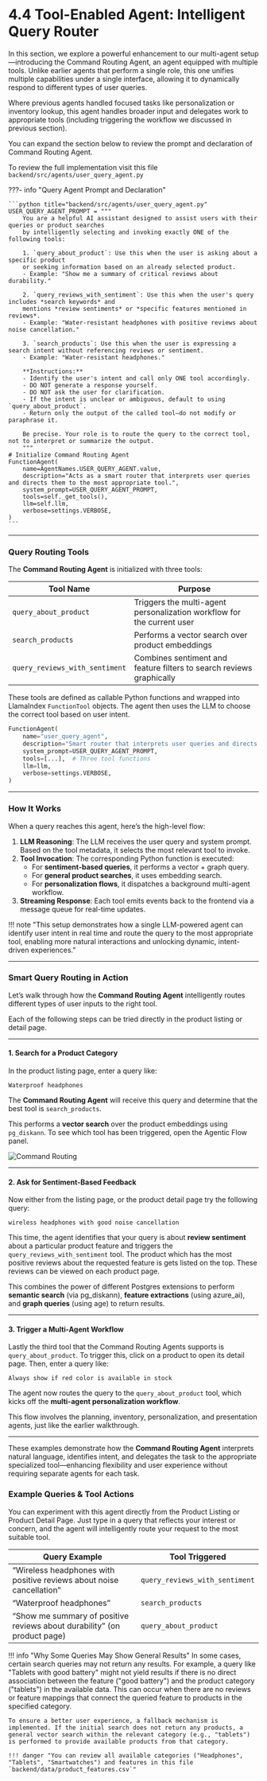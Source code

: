 # 4.4 Tool-Enabled Agent: Intelligent Query Router

In this section, we explore a powerful enhancement to our multi-agent setup—introducing the Command Routing Agent, an agent equipped with multiple tools. Unlike earlier agents that perform a single role, this one unifies multiple capabilities under a single interface, allowing it to dynamically respond to different types of user queries.

Where previous agents handled focused tasks like personalization or inventory lookup, this agent handles broader input and delegates work to appropriate tools (including triggering the workflow we discussed in previous section).

You can expand the section below to review the prompt and declaration of Command Routing Agent. 

To review the full implementation visit this file `backend/src/agents/user_query_agent.py`

???- info "Query Agent Prompt and Declaration"

    ```python title="backend/src/agents/user_query_agent.py"
    USER_QUERY_AGENT_PROMPT = """
        You are a helpful AI assistant designed to assist users with their queries or product searches
        by intelligently selecting and invoking exactly ONE of the following tools:

        1. `query_about_product`: Use this when the user is asking about a specific product
        or seeking information based on an already selected product.
        - Example: "Show me a summary of critical reviews about durability."

        2. `query_reviews_with_sentiment`: Use this when the user's query includes *search keywords* and
        mentions *review sentiments* or *specific features mentioned in reviews*.
        - Example: "Water-resistant headphones with positive reviews about noise cancellation."

        3. `search_products`: Use this when the user is expressing a search intent without referencing reviews or sentiment.
        - Example: "Water-resistant headphones."

        **Instructions:**
        - Identify the user's intent and call only ONE tool accordingly.
        - DO NOT generate a response yourself.
        - DO NOT ask the user for clarification.
        - If the intent is unclear or ambiguous, default to using `query_about_product`.
        - Return only the output of the called tool—do not modify or paraphrase it.

        Be precise. Your role is to route the query to the correct tool, not to interpret or summarize the output.
        """
    # Initialize Command Routing Agent
    FunctionAgent(
        name=AgentNames.USER_QUERY_AGENT.value,
        description="Acts as a smart router that interprets user queries and directs them to the most appropriate tool.",
        system_prompt=USER_QUERY_AGENT_PROMPT,
        tools=self._get_tools(),
        llm=self.llm,
        verbose=settings.VERBOSE,
    )
    ```

---

### Query Routing Tools

The **Command Routing Agent** is initialized with three tools:

| Tool Name                   | Purpose                                                                 |
|----------------------------|-------------------------------------------------------------------------|
| `query_about_product`      | Triggers the multi-agent personalization workflow for the current user |
| `search_products`          | Performs a vector search over product embeddings                       |
| `query_reviews_with_sentiment` | Combines sentiment and feature filters to search reviews graphically     |

These tools are defined as callable Python functions and wrapped into LlamaIndex `FunctionTool` objects. The agent then uses the LLM to choose the correct tool based on user intent.

```python
FunctionAgent(
    name="user_query_agent",
    description="Smart router that interprets user queries and directs them to the most appropriate tool.",
    system_prompt=USER_QUERY_AGENT_PROMPT,
    tools=[...],  # Three tool functions
    llm=llm,
    verbose=settings.VERBOSE,
)
```

---

### How It Works

When a query reaches this agent, here’s the high-level flow:

1. **LLM Reasoning**: The LLM receives the user query and system prompt. Based on the tool metadata, it selects the most relevant tool to invoke.
2. **Tool Invocation**: The corresponding Python function is executed:
   - For **sentiment-based queries**, it performs a vector + graph query.
   - For **general product searches**, it uses embedding search.
   - For **personalization flows**, it dispatches a background multi-agent workflow.
3. **Streaming Response**: Each tool emits events back to the frontend via a message queue for real-time updates.

!!! note "This setup demonstrates how a single LLM-powered agent can identify user intent in real time and route the query to the most appropriate tool, enabling more natural interactions and unlocking dynamic, intent-driven experiences."

---

### Smart Query Routing in Action

Let’s walk through how the **Command Routing Agent** intelligently routes different types of user inputs to the right tool.

Each of the following steps can be tried directly in the product listing or detail page.

---

#### 1. Search for a Product Category

In the product listing page, enter a query like:

```
Waterproof headphones
```

The **Command Routing Agent** will receive this query and determine that the best tool is `search_products`.

This performs a **vector search** over the product embeddings using `pg_diskann`. To see which tool has been triggered, open the Agentic Flow panel. 

![Command Routing](../img/command-routing.png)

---

#### 2. Ask for Sentiment-Based Feedback

Now either from the listing page, or the product detail page try the following query:

```
wireless headphones with good noise cancellation
```

This time, the agent identifies that your query is about **review sentiment** about a particular product feature and triggers the `query_reviews_with_sentiment` tool. The product which has the most positive reviews about the requested feature is gets listed on the top. These reviews can be viewed on each product page. 

This combines the power of different Postgres extensions to perform **semantic search** (via pg_diskann), **feature extractions** (using azure_ai), and **graph queries** (using age) to return results.

---

#### 3. Trigger a Multi-Agent Workflow

Lastly the third tool that the Command Routing Agents supports is `query_about_product`. To trigger this, click on a product to open its detail page. Then, enter a query like:

```
Always show if red color is available in stock
```

The agent now routes the query to the `query_about_product` tool, which kicks off the **multi-agent personalization workflow**.

This flow involves the planning, inventory, personalization, and presentation agents, just like the earlier walkthrough.

---

These examples demonstrate how the **Command Routing Agent** interprets natural language, identifies intent, and delegates the task to the appropriate specialized tool—enhancing flexibility and user experience without requiring separate agents for each task.


### Example Queries & Tool Actions

You can experiment with this agent directly from the Product Listing or Product Detail Page. Just type in a query that reflects your interest or concern, and the agent will intelligently route your request to the most suitable tool.

| Query Example                                                  | Tool Triggered               |
|----------------------------------------------------------------|------------------------------|
| “Wireless headphones with positive reviews about noise cancellation”                         | `query_reviews_with_sentiment` |
| “Waterproof headphones”                                    | `search_products`           |
| “Show me summary of positive reviews about durability” (on product page)     | `query_about_product`       |


!!! info  "Why Some Queries May Show General Results"
    In some cases, certain search queries may not return any results. For example, a query like "Tablets with good battery" might not yield results if there is no direct association between the feature ("good battery") and the product category ("tablets") in the available data. This can occur when there are no reviews or feature mappings that connect the queried feature to products in the specified category.

    To ensure a better user experience, a fallback mechanism is implemented. If the initial search does not return any products, a general vector search within the relevant category (e.g., "tablets") is performed to provide available products from that category.

    !!! danger "You can review all available categories ("Headphones", "Tablets", "Smartwatches") and features in this file `backend/data/product_features.csv`"
